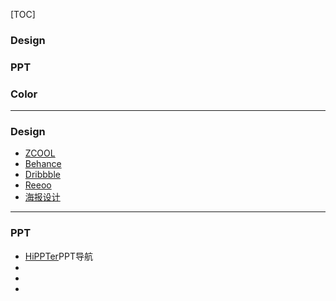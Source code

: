 [TOC]
### Design
### PPT
### Color
---
### Design
* [ZCOOL](http://www.zcool.com.cn/)
* [Behance](https://www.behance.net/)
* [Dribbble](https://dribbble.com/)
* [Reeoo](http://reeoo.com/)
* [海报设计](http://www.3visual3.com/poster/)
---
### PPT
* [HiPPTer](http://www.hippter.com/)PPT导航
* []()
* []()
* []()
